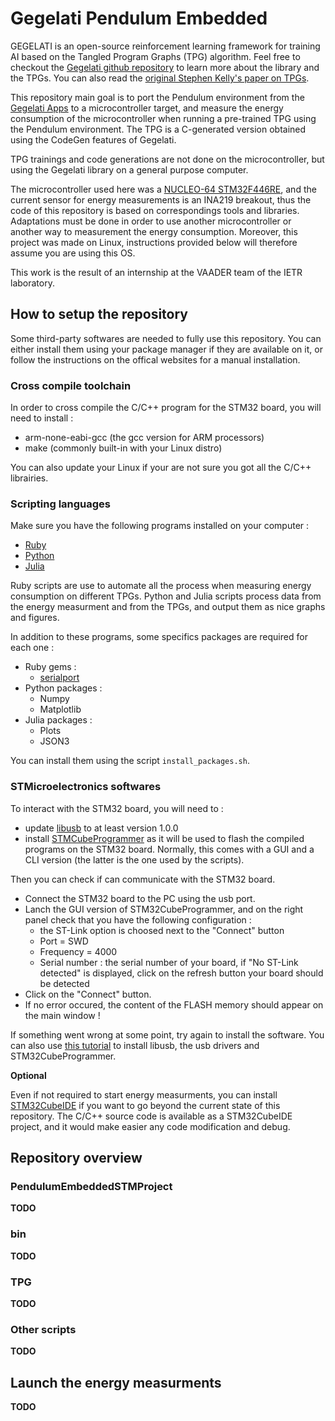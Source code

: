 # Gegelati Pendulum Embedded

GEGELATI is an open-source reinforcement learning framework for training AI based on the Tangled Program Graphs (TPG) algorithm.
Feel free to checkout the [Gegelati github repository](https://github.com/gegelati/gegelati) to learn more about the library and the TPGs. You can also read the [original Stephen Kelly's paper on TPGs](http://stephenkelly.ca/research_files/Kelly-Stephen-PhD-CSCI-June-2018.pdf).

This repository main goal is to port the Pendulum environment from the [Gegelati Apps](http://stephenkelly.ca/research_files/Kelly-Stephen-PhD-CSCI-June-2018.pdf) to a microcontroller target, and measure the energy consumption of the microcontroller when running a pre-trained TPG using the Pendulum environment. The TPG is a C-generated version obtained using the CodeGen features of Gegelati. 

TPG trainings and code generations are not done on the microcontroller, but using the Gegelati library on a general purpose computer.

The microcontroller used here was a [NUCLEO-64 STM32F446RE](https://www.st.com/en/evaluation-tools/nucleo-f446re.html), and the current sensor for energy measurements is an INA219 breakout, thus the code of this repository is based on correspondings tools and libraries. Adaptations must be done in order to use another microcontroller or another way to measurement the energy consumption.
Moreover, this project was made on Linux, instructions provided below will therefore assume you are using this OS.

This work is the result of an internship at the VAADER team of the IETR laboratory.

## How to setup the repository

Some third-party softwares are needed to fully use this repository.
You can either install them using your package manager if they are available on it, or follow the instructions on the offical websites for a manual installation.

### Cross compile toolchain

In order to cross compile the C/C++ program for the STM32 board, you will need to install :
* arm-none-eabi-gcc (the gcc version for ARM processors)
* make (commonly built-in with your Linux distro)

You can also update your Linux if your are not sure you got all the C/C++ librairies.

### Scripting languages

Make sure you have the following programs installed on your computer :
* [Ruby](https://www.ruby-lang.org/fr/documentation/installation/)
* [Python](https://wiki.python.org/moin/BeginnersGuide/Download)
* [Julia](https://www.ruby-lang.org/fr/documentation/installation/)

Ruby scripts are use to automate all the process when measuring energy consumption on different TPGs. Python and Julia scripts process data from the energy measurment and from the TPGs, and output them as nice graphs and figures.

In addition to these programs, some specifics packages are required for each one :
* Ruby gems :
    * [serialport](https://rubygems.org/gems/serialport/)
* Python packages :
    * Numpy
    * Matplotlib
* Julia packages :
    * Plots
    * JSON3

You can install them using the script `install_packages.sh`.

### STMicroelectronics softwares

To interact with the STM32 board, you will need to :
* update [libusb]((https://libusb.info/)) to at least version 1.0.0
* install [STMCubeProgrammer](https://www.st.com/en/development-tools/stm32cubeprog.html) as it will be used to flash the compiled programs on the STM32 board. Normally, this comes with a GUI and a CLI version (the latter is the one used by the scripts).

Then you can check if can communicate with the STM32 board.
* Connect the STM32 board to the PC using the usb port.
* Lanch the GUI version of STM32CubeProgrammer, and on the right panel check that you have the following configuration :
    * the ST-Link option is choosed next to the "Connect" button
    * Port = SWD
    * Frequency = 4000
    * Serial number : the serial number of your board, if "No ST-Link detected" is displayed, click on the refresh button your board should be detected
* Click on the "Connect" button.
* If no error occured, the content of the FLASH memory should appear on the main window !

If something went wrong at some point, try again to install the software. You can also use [this tutorial](https://wiki.st.com/stm32mpu/wiki/STM32CubeProgrammer#How_to_flash_with_STM32CubeProgrammer) to install libusb, the usb drivers and STM32CubeProgrammer.

**Optional**

Even if not required to start energy measurments, you can install [STM32CubeIDE](https://www.st.com/en/development-tools/stm32cubeide.html) if you want to go beyond the current state of this repository.
The C/C++ source code is available as a STM32CubeIDE project, and it would make easier any code modification and debug.


## Repository overview

### PendulumEmbeddedSTMProject

**TODO**

### bin

**TODO**

### TPG

**TODO**

### Other scripts

**TODO**


## Launch the energy measurments

**TODO**